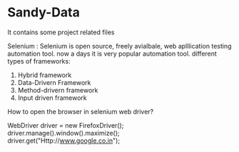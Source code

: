 # Sandy-Data
It contains some project related files

Selenium : Selenium is open source, freely avialbale, web aplllication testing automation tool. now a days it is very popular automation tool.
different types of frameworks:
1. Hybrid framework
2. Data-Drivern Framework
3. Method-drivern framework
4. Input driven framework

How to open the browser in selenium web driver?

WebDriver driver = new FirefoxDriver();
driver.manage().window().maximize();
driver.get("Http://www.google.co.in");


